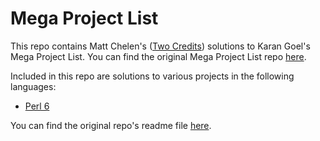 Mega Project List
========

This repo contains Matt Chelen's ([Two Credits](https://twocredits.co)) solutions to Karan Goel's Mega Project List. You can find the original Mega Project List repo [here](https://github.com/karan/Projects).

Included in this repo are solutions to various projects in the following languages:

* [Perl 6](https://github.com/twocredits/Projects/tree/master/Perl%206)

You can find the original repo's readme file [here](https://github.com/twocredits/Projects/blob/master/README-original.md).
